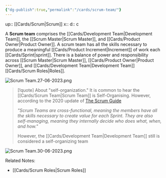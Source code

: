 ```yaml
---
{"dg-publish":true,"permalink":"/cards/scrum-team/"}
---
```


up:: [[Cards/Scrum\|Scrum]] 
x:: 
d:: c

A **Scrum team** comprises the [[Cards/Development Team\|Development Team]], the [[Scrum Master\|Scrum Master]], and [[Cards/Product Owner\|Product Owner]]. A scrum team has all the skills necessary to produce a meaningful [[Cards/Product Increment\|Increment]] of work each [[Cards/Sprint\|sprint]]. There is a balance of power and responsibility across [[Scrum Master\|Scrum Master]], [[Cards/Product Owner\|Product Owner]], and [[Cards/Development Team\|Development Team]] [[Cards/Scrum Roles\|Roles]].

![Scrum Team.27-06-2023.png](/img/user/Extras/Images/Scrum%20Team.27-06-2023.png)

> [!quote] About "self-organization."
> It is common to hear the [[Cards/Scrum Team\|Scrum Team]] is Self-Organising. However, according to the 2020 update of [The Scrum Guide](https://scrumguides.org/) 
> 
> *"Scrum Teams are cross-functional, meaning the members have all the skills necessary to create value for each Sprint. They are also self-managing, meaning they internally decide who does what, when, and how."*
> 
> However, the [[Cards/Development Team\|Development Team]] still is considered a self-organizing team

![Scrum Team.30-06-2023.png](/img/user/Extras/Images/Scrum%20Team.30-06-2023.png)

Related Notes:
- [[Cards/Scrum Roles\|Scrum Roles]] 